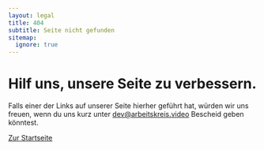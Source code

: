 ```yaml
---
layout: legal
title: 404
subtitle: Seite nicht gefunden
sitemap:
  ignore: true
---
```


# Hilf uns, unsere Seite zu verbessern.
Falls einer der Links auf unserer Seite hierher geführt hat, würden wir uns freuen, wenn du uns kurz unter
[dev@arbeitskreis.video](mailto:dev@arbeitskreis.video) Bescheid geben könntest.


[Zur Startseite](/)